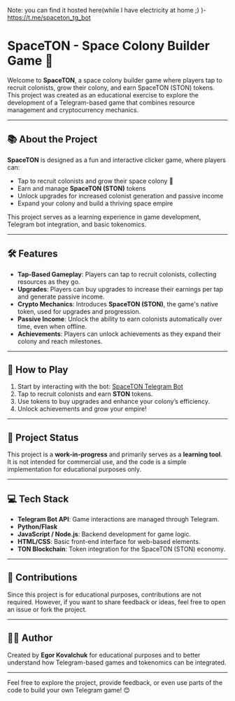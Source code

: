 Note: you can find it hosted here(while I have electricity at home ;) )- https://t.me/spaceton_tg_bot
# SpaceTON - Space Colony Builder Game 🚀

Welcome to **SpaceTON**, a space colony builder game where players tap to recruit colonists, grow their colony, and earn SpaceTON (STON) tokens. This project was created as an educational exercise to explore the development of a Telegram-based game that combines resource management and cryptocurrency mechanics.

---

## 📚 About the Project

**SpaceTON** is designed as a fun and interactive clicker game, where players can:

- Tap to recruit colonists and grow their space colony 🌌
- Earn and manage **SpaceTON (STON)** tokens
- Unlock upgrades for increased colonist generation and passive income
- Expand your colony and build a thriving space empire

This project serves as a learning experience in game development, Telegram bot integration, and basic tokenomics.

---

## 🛠️ Features

- **Tap-Based Gameplay**: Players can tap to recruit colonists, collecting resources as they go.
- **Upgrades**: Players can buy upgrades to increase their earnings per tap and generate passive income.
- **Crypto Mechanics**: Introduces **SpaceTON (STON)**, the game's native token, used for upgrades and progression.
- **Passive Income**: Unlock the ability to earn colonists automatically over time, even when offline.
- **Achievements**: Players can unlock achievements as they expand their colony and reach milestones.

---

## 📲 How to Play

1. Start by interacting with the bot: [SpaceTON Telegram Bot](https://t.me/spaceton_tg_bot/SPTON)
2. Tap to recruit colonists and earn **STON** tokens.
3. Use tokens to buy upgrades and enhance your colony’s efficiency.
4. Unlock achievements and grow your empire!

---

## 🚧 Project Status

This project is a **work-in-progress** and primarily serves as a **learning tool**. It is not intended for commercial use, and the code is a simple implementation for educational purposes only. 

---

## 💻 Tech Stack

- **Telegram Bot API**: Game interactions are managed through Telegram.
- **Python/Flask**
- **JavaScript / Node.js**: Backend development for game logic.
- **HTML/CSS**: Basic front-end interface for web-based elements.
- **TON Blockchain**: Token integration for the SpaceTON (STON) economy.

---

## 🤝 Contributions

Since this project is for educational purposes, contributions are not required. However, if you want to share feedback or ideas, feel free to open an issue or fork the project.

---

## 👨‍💻 Author

Created by **Egor Kovalchuk** for educational purposes and to better understand how Telegram-based games and tokenomics can be integrated.

---

Feel free to explore the project, provide feedback, or even use parts of the code to build your own Telegram game! 😊
